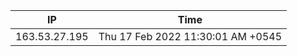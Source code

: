  | IP      | Time |
| ----------- | ----------- |
| 163.53.27.195      | Thu 17 Feb 2022 11:30:01 AM +0545       |
